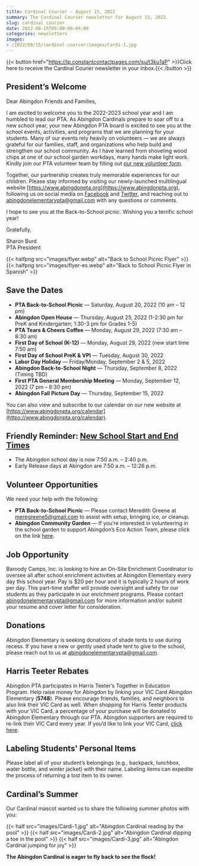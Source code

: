```yaml
---
title: Cardinal Courier — August 15, 2022
summary: The Cardinal Courier newsletter for August 15, 2022.
slug: cardinal courier
date: 2022-08-15T05:00:00-04:00
categories: newsletters
images: 
- /2022/08/15/cardinal-courier/images/Cardi-1.jpg
---
```


{{< button href="https://lp.constantcontactpages.com/su/t3ku1aP" >}}Click here to receive the Cardinal Courier newsletter in your inbox.{{< /button >}}

## President’s Welcome

Dear Abingdon Friends and Families,

I am excited to welcome you to the 2022-2023 school year and I am humbled to lead our PTA. As Abingdon Cardinals prepare to soar off to a new school year, your new Abingdon PTA board is excited to see you at the school events, activities, and programs that we are planning for your students. Many of our events rely heavily on volunteers — we are always grateful for our families, staff, and organizations who help build and strengthen our school community. As I have learned from shoveling wood chips at one of our school garden workdays, many hands make light work. Kindly join our PTA volunteer team by filling out [our new volunteer form](https://www.abingdonpta.org/volunteer/).

Together, our partnership creates truly memorable experiences for our children. Please stay informed by visiting our newly-launched multilingual website [https://www.abingdonpta.org](https://www.abingdonpta.org), following us on social media on [Facebook](https://www.facebook.com/AbingdonElementaryPTA) and [Twitter](https://twitter.com/abingdonpta), and reaching out to [abingdonelementarypta@gmail.com](mailto:abingdonelementarypta@gmail.com) with any questions or comments.

I hope to see you at the Back-to-School picnic. Wishing you a terrific school year!

Gratefully,

Sharon Burd  
PTA President

{{< halfpng src="images/flyer.webp" alt="Back to School Picnic Flyer" >}}
{{< halfpng src="images/flyer-es.webp" alt="Back to School Picnic Flyer in Spanish" >}}

## Save the Dates

- **PTA Back-to-School Picnic** — Saturday, August 20, 2022 (10 am – 12 pm)
- **Abingdon Open House** — Thursday, August 25, 2022 (1-2:30 pm for PreK and Kindergarten; 1:30-3 pm for Grades 1-5)
- **PTA Tears & Cheers Coffee** — Monday, August 29, 2022 (7:30 am – 8:30 am)
- **First Day of School (K-12)** — Monday, August 29, 2022 (new start time 7:50 am)
- **First Day of School PreK & VPI** — Tuesday, August 30, 2022
- **Labor Day Holiday** — Friday/Monday, September 2 & 5, 2022
- **Abingdon Back-to-School Night** — Thursday, September 8, 2022 (Timing TBD)
- **First PTA General Membership Meeting** — Monday, September 12, 2022 (7 pm – 8:30 pm)
- **Abingdon Fall Picture Day** — Thursday, September 15, 2022

You can also view and subscribe to our calendar on our new website at [https://www.abingdonpta.org/calendar](https://www.abingdonpta.org/calendar).

## Friendly Reminder: [New School Start and End Times](https://abingdon.apsva.us/post/new-school-start-and-end-times/)

- The Abingdon school day is now 7:50 a.m. – 2:40 p.m.
- Early Release days at Abingdon are 7:50 a.m. – 12:26 p.m.

## Volunteer Opportunities

We need your help with the following:

- **PTA Back-to-School Picnic** — Please contact Meredith Greene at [meregreene5@gmail.com](mailto:meregreene5@gmail.com) to assist with setup, bringing ice, or cleanup.
- **Abingdon Community Garden** — If you’re interested in volunteering in the school garden to support Abingdon’s Eco Action Team, please click on the link [here](https://lp.constantcontactpages.com/su/SjhlqrR?source_id=0061ea0d-9950-4d52-82be-4559d1474d3b&source_type=em&c=).

## Job Opportunity

Baroody Camps, Inc. is looking to hire an On-Site Enrichment Coordinator to oversee all after school enrichment activities at Abingdon Elementary every day this school year. Pay is $20 per hour and it is typically 2 hours of work per day. This part-time staffer will provide oversight and safety for our students as they participate in our enrichment programs. Please contact [abingdonelementarypta@gmail.com](mailto:abingdonelementarypta@gmail.com) for more information and/or submit your resume and cover letter for consideration.

## Donations

Abingdon Elementary is seeking donations of shade tents to use during recess. If you have a new or gently used shade tent to give to the school, please reach out to us at [abingdonelementarypta@gmail.com](mailto:abingdonelementarypta@gmail.com).

## Harris Teeter Rebates

Abingdon PTA participates in Harris Teeter’s Together in Education Program. Help raise money for Abingdon by linking your VIC Card Abingdon Elementary (**5748**). Please encourage friends, families, and neighbors to also link their VIC Card as well. When shopping for Harris Teeter products with your VIC Card, a percentage of your purchase will be donated to Abingdon Elementary through our PTA. Abingdon supporters are required to re-link their VIC Card every year. If you’d like to link your VIC Card, [click here](https://docs.google.com/forms/d/e/1FAIpQLSeiAe72qt4qTb_b2xmB-TUZByVkD-QxfVNyFEEHGc6sGkFzYQ/viewform).

## Labeling Students' Personal Items

Please label all of your student’s belongings (e.g., backpack, lunchbox, water bottle, and winter jacket) with their name. Labeling items can expedite the process of returning a lost item to its owner.

## Cardinal’s Summer

Our Cardinal mascot wanted us to share the following summer photos with you:

{{< half src="images/Cardi-1.jpg" alt="Abingdon Cardinal reading by the pool" >}}
{{< half src="images/Cardi-2.jpg" alt="Abingdon Cardinal dipping a toe in the pool" >}}
{{< half src="images/Cardi-3.jpg" alt="Abingdon Cardinal jumping for joy" >}}

**The Abingdon Cardinal is eager to fly back to see the flock!**